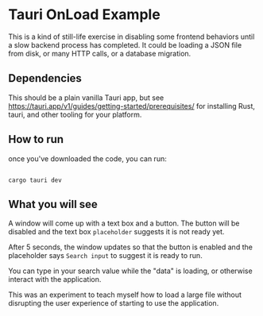 # Tauri OnLoad Example

This is a kind of still-life exercise in disabling some frontend behaviors until a slow backend process has completed.
It could be loading a JSON file from disk, or many HTTP calls, or a database migration.

## Dependencies

This should be a plain vanilla Tauri app, but see https://tauri.app/v1/guides/getting-started/prerequisites/ for installing Rust, tauri, and other tooling for your platform.

## How to run

once you've downloaded the code, you can run:

```shell

cargo tauri dev
```

## What you will see

A window will come up with a text box and a button.
The button will be disabled and the text box `placeholder` suggests it is not ready yet.

After 5 seconds, the window updates so that the button is enabled and the placeholder says `Search input` to suggest it is ready to run.

You can type in your search value while the "data" is loading, or otherwise interact with the application.

This was an experiment to teach myself how to load a large file without disrupting the user experience of starting to use the application.
